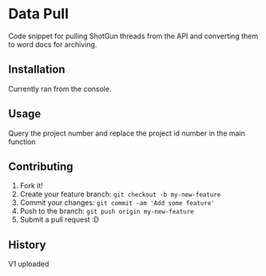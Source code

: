 # Data Pull

Code snippet for pulling ShotGun threads from the API and converting them to word docs for archiving.

## Installation

Currently ran from the console. 

## Usage

Query the project number and replace the project id number in the main function

## Contributing

1. Fork it!
2. Create your feature branch: `git checkout -b my-new-feature`
3. Commit your changes: `git commit -am 'Add some feature'`
4. Push to the branch: `git push origin my-new-feature`
5. Submit a pull request :D

## History

V1 uploaded

